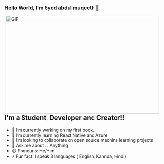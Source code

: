 ### Hello World, I'm Syed abdul muqeeth  👋

 <img align="right" alt="GIF" src="https://github.com/arsentieva/arsentieva/blob/main/code.gif?raw=true" width="500" height="320" />


## I'm a Student, Developer and  Creator!!
- 🔭 I’m currently working on my first book.
- 🌱 I’m currently learning React Native and Azure
- 👯 I’m looking to collaborate on open source machine learning projects
- 💬 Ask me about ... Anything
- 😄 Pronouns: He/Him
- ⚡ Fun fact: I speak 3 languages ( English, Kannda, Hindi)


